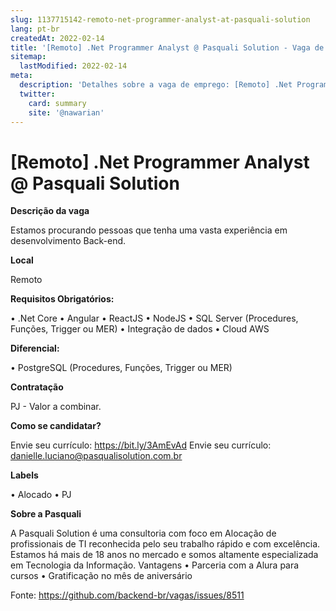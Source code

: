 ```yaml
---
slug: 1137715142-remoto-net-programmer-analyst-at-pasquali-solution
lang: pt-br
createdAt: 2022-02-14
title: '[Remoto] .Net Programmer Analyst @ Pasquali Solution - Vaga de Emprego'
sitemap:
  lastModified: 2022-02-14
meta:
  description: 'Detalhes sobre a vaga de emprego: [Remoto] .Net Programmer Analyst @ Pasquali Solution'
  twitter:
    card: summary
    site: '@nawarian'
---
```


# [Remoto] .Net Programmer Analyst @ Pasquali Solution

**Descrição da vaga**

Estamos procurando pessoas que tenha uma vasta experiência em desenvolvimento Back-end.

**Local**

Remoto

**Requisitos Obrigatórios:**

•	.Net Core
•	Angular
•	ReactJS
•	NodeJS
•	SQL Server (Procedures, Funções, Trigger ou MER)
•	Integração de dados
•	Cloud AWS

**Diferencial:**

•	PostgreSQL (Procedures, Funções, Trigger ou MER) 

**Contratação**

PJ - Valor a combinar.

**Como se candidatar?**

Envie seu currículo: https://bit.ly/3AmEvAd
Envie seu currículo: danielle.luciano@pasqualisolution.com.br

**Labels**

•	Alocado
•	PJ

**Sobre a Pasquali**

A Pasquali Solution é uma consultoria com foco em Alocação de profissionais de TI reconhecida pelo seu trabalho rápido e com excelência.
Estamos há mais de 18 anos no mercado e somos altamente especializada em Tecnologia da Informação.
Vantagens
•	Parceria com a Alura para cursos
•	Gratificação no mês de aniversário


Fonte: https://github.com/backend-br/vagas/issues/8511